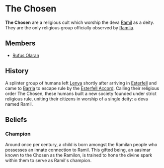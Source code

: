 # The Chosen

**The Chosen** are a religious cult which worship the deva [Ramil](../../pantheon/ramil.md) as a deity. They are the only religious group officially observed by [Ramila](../../societies/ramila.md).

## Members

- [Rufus Olaran](members/rufus-olaran.md)

## History

A splinter group of humans left [Lenya](../../ch-1-welcome-to-mote/esterfell/lenya/lenya.md) shortly after arriving in [Esterfell](../../ch-1-welcome-to-mote/esterfell/esterfell.md) and came to [Barria](../../ch-1-welcome-to-mote/esterfell/barria.md) to escape rule by the [Esterfell Accord](../../societies/esterfell-accord/esterfell-accord.md). Calling their religious order The Chosen, these humans built a new society founded under strict religious rule, uniting their citizens in worship of a single deity: a deva named Ramil.

## Beliefs

### Champion

Around once per century, a child is born amongst the Ramilan people who possesses an innate connection to Ramil. This gifted being, an aasimar known to the Chosen as the Ramilon, is trained to hone the divine spark within them to serve as Ramil's champion.
